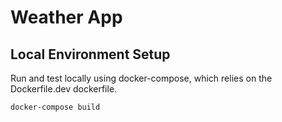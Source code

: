 # Weather App

## Local Environment Setup
Run and test locally using docker-compose, which relies on the Dockerfile.dev dockerfile.
```
docker-compose build
```